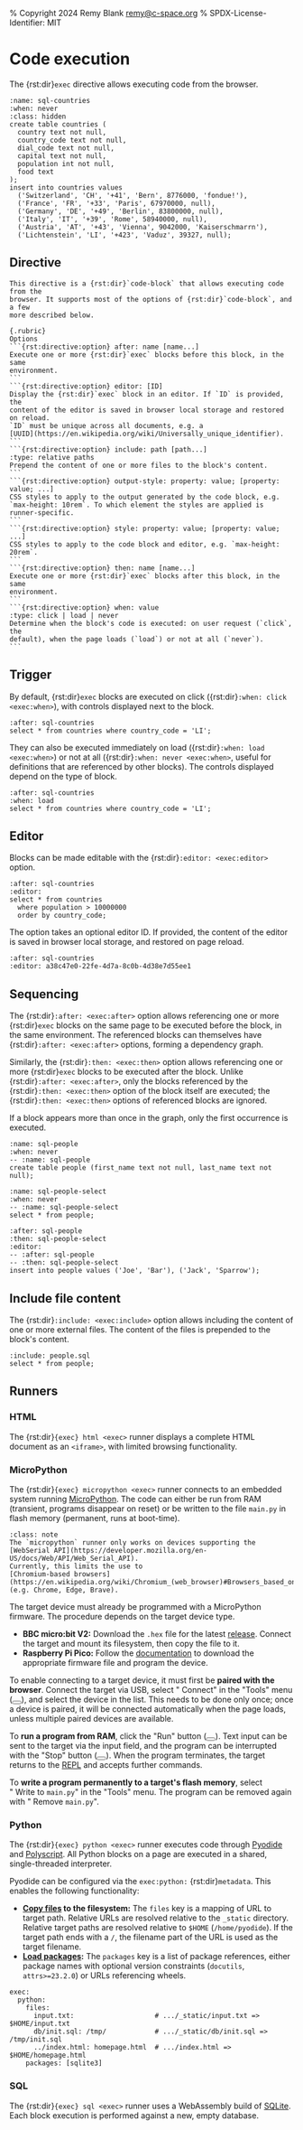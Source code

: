 % Copyright 2024 Remy Blank <remy@c-space.org>
% SPDX-License-Identifier: MIT

# Code execution

The {rst:dir}`exec` directive allows executing code from the browser.

```{exec} sql
:name: sql-countries
:when: never
:class: hidden
create table countries (
  country text not null,
  country_code text not null,
  dial_code text not null,
  capital text not null,
  population int not null,
  food text
);
insert into countries values
  ('Switzerland', 'CH', '+41', 'Bern', 8776000, 'fondue!'),
  ('France', 'FR', '+33', 'Paris', 67970000, null),
  ('Germany', 'DE', '+49', 'Berlin', 83800000, null),
  ('Italy', 'IT', '+39', 'Rome', 58940000, null),
  ('Austria', 'AT', '+43', 'Vienna', 9042000, 'Kaiserschmarrn'),
  ('Lichtenstein', 'LI', '+423', 'Vaduz', 39327, null);
```

## Directive

````{rst:directive} .. exec:: runner (html | micropython | python | sql)
This directive is a {rst:dir}`code-block` that allows executing code from the
browser. It supports most of the options of {rst:dir}`code-block`, and a few
more described below.

{.rubric}
Options
```{rst:directive:option} after: name [name...]
Execute one or more {rst:dir}`exec` blocks before this block, in the same
environment.
```
```{rst:directive:option} editor: [ID]
Display the {rst:dir}`exec` block in an editor. If `ID` is provided, the
content of the editor is saved in browser local storage and restored on reload.
`ID` must be unique across all documents, e.g. a
[UUID](https://en.wikipedia.org/wiki/Universally_unique_identifier).
```
```{rst:directive:option} include: path [path...]
:type: relative paths
Prepend the content of one or more files to the block's content.
```
```{rst:directive:option} output-style: property: value; [property: value; ...]
CSS styles to apply to the output generated by the code block, e.g.
`max-height: 10rem`. To which element the styles are applied is
runner-specific.
```
```{rst:directive:option} style: property: value; [property: value; ...]
CSS styles to apply to the code block and editor, e.g. `max-height: 20rem`.
```
```{rst:directive:option} then: name [name...]
Execute one or more {rst:dir}`exec` blocks after this block, in the same
environment.
```
```{rst:directive:option} when: value
:type: click | load | never
Determine when the block's code is executed: on user request (`click`, the
default), when the page loads (`load`) or not at all (`never`).
```
````

## Trigger

By default, {rst:dir}`exec` blocks are executed on click
({rst:dir}`:when: click <exec:when>`), with controls displayed next to the
  block.

```{exec} sql
:after: sql-countries
select * from countries where country_code = 'LI';
```

They can also be executed immediately on load
({rst:dir}`:when: load <exec:when>`) or not at all
({rst:dir}`:when: never <exec:when>`, useful for definitions that are referenced
by other blocks). The controls displayed depend on the type of block.

```{exec} sql
:after: sql-countries
:when: load
select * from countries where country_code = 'LI';
```

## Editor

Blocks can be made editable with the {rst:dir}`:editor: <exec:editor>` option.

```{exec} sql
:after: sql-countries
:editor:
select * from countries
  where population > 10000000
  order by country_code;
```

The option takes an optional editor ID. If provided, the content of the editor
is saved in browser local storage, and restored on page reload.

```{exec} sql
:after: sql-countries
:editor: a38c47e0-22fe-4d7a-8c0b-4d38e7d55ee1
```

## Sequencing

The {rst:dir}`:after: <exec:after>` option allows referencing one or more
{rst:dir}`exec` blocks on the same page to be executed before the block, in the
same environment. The referenced blocks can themselves have
{rst:dir}`:after: <exec:after>` options, forming a dependency graph.

Similarly, the {rst:dir}`:then: <exec:then>` option allows referencing one or
more {rst:dir}`exec` blocks to be executed after the block. Unlike
{rst:dir}`:after: <exec:after>`, only the blocks referenced by the
{rst:dir}`:then: <exec:then>` option of the block itself are executed; the
{rst:dir}`:then: <exec:then>` options of referenced blocks are ignored.

If a block appears more than once in the graph, only the first occurrence is
executed.

```{exec} sql
:name: sql-people
:when: never
-- :name: sql-people
create table people (first_name text not null, last_name text not null);
```

```{exec} sql
:name: sql-people-select
:when: never
-- :name: sql-people-select
select * from people;
```

```{exec} sql
:after: sql-people
:then: sql-people-select
:editor:
-- :after: sql-people
-- :then: sql-people-select
insert into people values ('Joe', 'Bar'), ('Jack', 'Sparrow');
```

## Include file content

The {rst:dir}`:include: <exec:include>` option allows including the content of
one or more external files. The content of the files is prepended to the block's
content.

```{exec} sql
:include: people.sql
select * from people;
```

## Runners

### HTML

The {rst:dir}`{exec} html <exec>` runner displays a complete HTML document as an
`<iframe>`, with limited browsing functionality.

### MicroPython

The {rst:dir}`{exec} micropython <exec>` runner connects to an embedded system
running [MicroPython](https://micropython.org). The code can either be run from
RAM (transient, programs disappear on reset) or be written to the file `main.py`
in flash memory (permanent, runs at boot-time).

```{admonition} Note
:class: note
The `micropython` runner only works on devices supporting the
[WebSerial API](https://developer.mozilla.org/en-US/docs/Web/API/Web_Serial_API).
Currently, this limits the use to
[Chromium-based browsers](https://en.wikipedia.org/wiki/Chromium_(web_browser)#Browsers_based_on_Chromium)
(e.g. Chrome, Edge, Brave).
```

The target device must already be programmed with a MicroPython firmware. The
procedure depends on the target device type.

- **BBC micro:bit V2:** Download the `.hex` file for the latest
  [release](https://github.com/microbit-foundation/micropython-microbit-v2/releases).
  Connect the target and mount its filesystem, then copy the file to it.
- **Raspberry Pi Pico:** Follow the
  [documentation](https://www.raspberrypi.com/documentation/microcontrollers/micropython.html#drag-and-drop-micropython)
  to download the appropriate firmware file and program the device.

To enable connecting to a target device, it must first be **paired with the
browser**. Connect the target via USB, select
"<span class="tdoc-icon fa-plug"></span>&nbsp;Connect" in the "Tools" menu
(<button class="tdoc fa-screwdriver-wrench"></button>), and select the device
in the list. This needs to be done only once; once a device is paired, it will
be connected automatically when the page loads, unless multiple paired devices
are available.

To **run a program from RAM**, click the "Run" button
(<button class="tdoc fa-play"></button>). Text input can be sent to the target
via the input field, and the program can be interrupted with the "Stop" button
(<button class="tdoc fa-stop"></button>). When the program terminates, the
target returns to the
[REPL](https://en.wikipedia.org/wiki/Read%E2%80%93eval%E2%80%93print_loop) and
accepts further commands.

To **write a program permanently to a target's flash memory**, select
"<span class="tdoc-icon fa-file-arrow-up"></span>&nbsp;Write&nbsp;to&nbsp;<code>main.py</code>"
in the "Tools" menu. The program can be removed again with
"<span class="tdoc-icon fa-trash"></span>&nbsp;Remove&nbsp;<code>main.py</code>".

### Python

The {rst:dir}`{exec} python <exec>` runner executes code through
[Pyodide](https://pyodide.org/) and
[Polyscript](https://pyscript.github.io/polyscript/). All Python blocks on a
page are executed in a shared, single-threaded interpreter.

Pyodide can be configured via the `exec:python:` {rst:dir}`metadata`. This
enables the following functionality:

- **[Copy files](https://docs.pyscript.net/latest/user-guide/configuration/#files)
  to the filesystem:** The `files` key is a mapping of URL to target path.
  Relative URLs are resolved relative to the `_static` directory. Relative
  target paths are resolved relative to `$HOME` (`/home/pyodide`). If the target
  path ends with a `/`, the filename part of the URL is used as the target
  filename.
- **[Load packages](https://docs.pyscript.net/latest/user-guide/configuration/#packages):**
  The `packages` key is a list of package references, either package names with
  optional version constraints (`docutils`, `attrs>=23.2.0`) or URLs referencing
  wheels.

```{code-block} yaml
exec:
  python:
    files:
      input.txt:                    # .../_static/input.txt => $HOME/input.txt
      db/init.sql: /tmp/            # .../_static/db/init.sql => /tmp/init.sql
      ../index.html: homepage.html  # .../index.html => $HOME/homepage.html
    packages: [sqlite3]
```

### SQL

The {rst:dir}`{exec} sql <exec>` runner uses a WebAssembly build of
[SQLite](https://sqlite.org/). Each block execution is performed against a new,
empty database.
